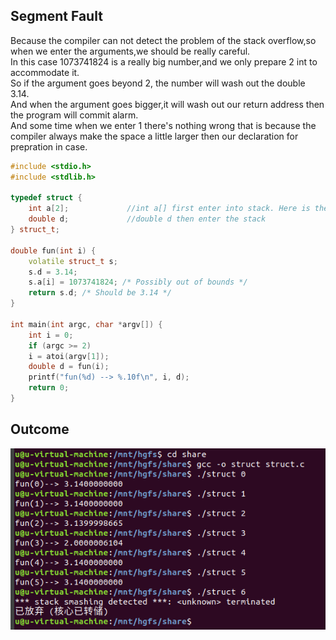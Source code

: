 Segment Fault
-----
Because the compiler can not detect the problem of the stack overflow,so when we enter the arguments,we should be really careful.
<br>In this case 1073741824 is a really big number,and we only prepare 2 int to accommodate it.
<br>So if the argument goes beyond 2, the number will wash out the double 3.14.
<br>And when the argument goes bigger,it will wash out our return address then the program will commit alarm.
<br>And some time when we enter 1 there's nothing wrong that is because the compiler always make the space a little larger then our 
declaration for prepration in case.
```cpp
#include <stdio.h>
#include <stdlib.h>

typedef struct {
    int a[2];             //int a[] first enter into stack. Here is the promblem.a[] is at the upper. 
    double d;             //double d then enter the stack
} struct_t;

double fun(int i) {
    volatile struct_t s;
    s.d = 3.14;
    s.a[i] = 1073741824; /* Possibly out of bounds */    
    return s.d; /* Should be 3.14 */
}

int main(int argc, char *argv[]) {
    int i = 0;
    if (argc >= 2)
	i = atoi(argv[1]);
    double d = fun(i);
    printf("fun(%d) --> %.10f\n", i, d);
    return 0;
}
```
Outcome
----
![struct.c](https://github.com/MelodyYiQing/CSAPP_TEST/blob/master/struct.c.png)

